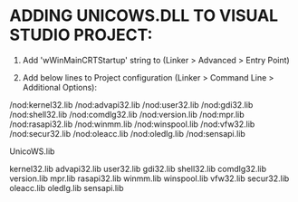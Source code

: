 ﻿# ADDING UNICOWS.DLL TO VISUAL STUDIO PROJECT:

1. Add 'wWinMainCRTStartup' string to (Linker > Advanced > Entry Point) 

2. Add below lines to Project configuration (Linker > Command Line > Additional Options):

/nod:kernel32.lib /nod:advapi32.lib /nod:user32.lib /nod:gdi32.lib /nod:shell32.lib /nod:comdlg32.lib /nod:version.lib /nod:mpr.lib /nod:rasapi32.lib /nod:winmm.lib /nod:winspool.lib /nod:vfw32.lib /nod:secur32.lib /nod:oleacc.lib /nod:oledlg.lib /nod:sensapi.lib 

UnicoWS.lib 

kernel32.lib advapi32.lib user32.lib gdi32.lib shell32.lib comdlg32.lib version.lib mpr.lib rasapi32.lib winmm.lib winspool.lib vfw32.lib secur32.lib oleacc.lib oledlg.lib sensapi.lib
